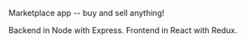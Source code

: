 Marketplace app -- buy and sell anything!

Backend in Node with Express.
Frontend in React with Redux.
